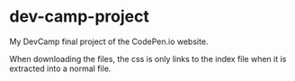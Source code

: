 # dev-camp-project
My DevCamp final project of the CodePen.io website.

When downloading the files, the css is only links to the index file when it is extracted into a normal file.
